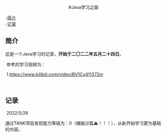 <p align="center">#Java学习之路</p>

-[简介](#简介)  
-[记录](#记录)  

## 简介

​		这是一个Java学习的记录，**开始于二〇二二年五月二十四日**。

​		参考的学习视频为：

​			1.https://www.bilibili.com/video/BV1Cv411372m

​			

## 记录

​		2022/5/26

​			通过TANK项目发现能力等级为：0（猪脑过载⚠！！！），从新开始学习更为基础的内容。
